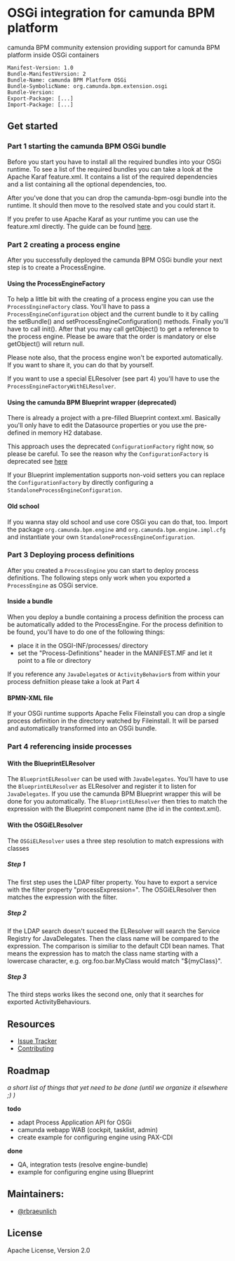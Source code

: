 # OSGi integration for camunda BPM platform

camunda BPM community extension providing support for camunda BPM platform inside OSGi containers

```
Manifest-Version: 1.0
Bundle-ManifestVersion: 2
Bundle-Name: camunda BPM Platform OSGi
Bundle-SymbolicName: org.camunda.bpm.extension.osgi
Bundle-Version: 
Export-Package: [...]
Import-Package: [...]
```

## Get started

### Part 1 starting the camunda BPM OSGi bundle

Before you start you have to install all the required bundles into your OSGi runtime.
To see a list of the required bundles you can take a look at the Apache Karaf feature.xml.
It contains a list of the required dependencies and a list containing all the optional dependencies, too.

After you've done that you can drop the camunda-bpm-osgi bundle into the runtime.
It should then move to the resolved state and you could start it.

If you prefer to use Apache Karaf as your runtime you can use the feature.xml directly. The guide can be found [here](https://github.com/camunda/camunda-bpm-platform-osgi/blob/master/camunda-engine-karaf-feature/README.md).

### Part 2 creating a process engine

After you successfully deployed the camunda BPM OSGi bundle your next step is to create a ProcessEngine.

#### Using the ProcessEngineFactory

To help a little bit with the creating of a process engine you can use the `ProcessEngineFactory` class. You'll have to pass a `ProcessEngineConfiguration` object and the current bundle to it by calling the setBundle() and setProcessEngineConfiguration() methods. Finally you'll have to call init(). After that you may call getObject() to get a reference to the process engine.
Please be aware that the order is mandatory or else getObject() will return null.

Please note also, that the process engine won't be exported automatically. If you want to share it, you can do that by yourself.

If you want to use a special ELResolver (see part 4) you'll have to use the `ProcessEngineFactoryWithELResolver`.

#### Using the camunda BPM Blueprint wrapper (deprecated)

There is already a project with a pre-filled Blueprint context.xml. Basically you'll only have to edit the Datasource properties or you use the pre-defined in memory H2 database.

This approach uses the deprecated `ConfigurationFactory` right now, so please be careful. To see the reason why the `ConfigurationFactory` is deprecated see [here](https://groups.google.com/forum/#!topic/camunda-bpm-dev/toZEYMzUJpQ)

If your Blueprint implementation supports non-void setters you can replace the `ConfigurationFactory` by directly configuring a `StandaloneProcessEngineConfiguration`. 

#### Old school

If you wanna stay old school and use core OSGi you can do that, too.
Import the package `org.camunda.bpm.engine` and `org.camunda.bpm.engine.impl.cfg` and instantiate your own `StandaloneProcessEngineConfiguration`.

### Part 3 Deploying process definitions

After you created a `ProcessEngine` you can start to deploy process definitions.
The following steps only work when you exported a `ProcessEngine` as OSGi service.

#### Inside a bundle

When you deploy a bundle containing a process definition the process can be automatically added to the ProcessEngine.
For the process definition to be found, you'll have to do one of the following things:
- place it in the OSGI-INF/processes/ directory
- set the "Process-Definitions" header in the MANIFEST.MF and let it point to a file or directory

If you reference any `JavaDelegate`s or `ActivityBehavior`s from within your process defniition please take a look at Part 4

#### BPMN-XML file

If your OSGi runtime supports Apache Felix Fileinstall you can drop a single process definition in the directory watched by Fileinstall. It will be parsed and automatically transformed into an OSGi bundle.

### Part 4 referencing inside processes

#### With the BlueprintELResolver

The `BlueprintELResolver` can be used with `JavaDelegates`. You'll have to use the `BlueprintELResolver` as ELResolver and register it to listen for `JavaDelegates`.
If you use the camunda BPM Blueprint wrapper this will be done for you automatically.
The `BlueprintELResolver` then tries to match the expression with the Blueprint component name (the id in the context.xml).

#### With the OSGiELResolver

The `OSGiELResolver` uses a three step resolution to match expressions with classes

##### Step 1

The first step uses the LDAP filter property. You have to export a service with the filter property "processExpression=". The OSGiELResolver then matches the expression with the filter.

##### Step 2

If the LDAP search doesn't suceed the ELResolver will search the Service Registry for JavaDelegates. Then the class name will be compared to the expression. The comparison is similiar to the default CDI bean names. That means the expression has to match the class name starting with a lowercase character, e.g. org.foo.bar.MyClass would match "${myClass}".

##### Step 3

The third steps works likes the second one, only that it searches for exported ActivityBehaviours. 

## Resources

* [Issue Tracker](https://github.com/camunda/camunda-bpm-platform-osgi/issues)
* [Contributing](https://github.com/camunda/camunda-bpm-platform-osgi/blob/master/CONTRIBUTING.md)


## Roadmap

_a short list of things that yet need to be done (until we organize it elsewhere ;) )_

**todo**
- adapt Process Application API for OSGi
- camunda webapp WAB (cockpit, tasklist, admin)
- create example for configuring engine using PAX-CDI

**done**
- QA, integration tests (resolve engine-bundle)
- example for configuring engine using Blueprint


## Maintainers:

* [@rbraeunlich ](https://github.com/rbraeunlich)

## License

Apache License, Version 2.0
